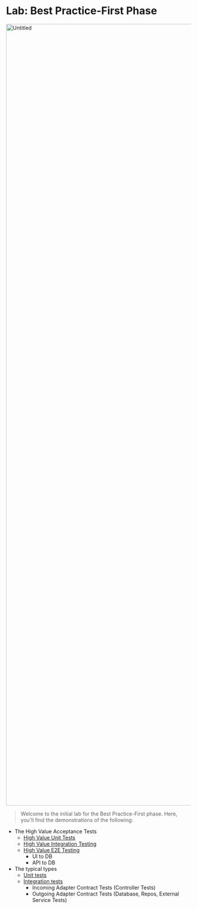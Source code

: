 # Lab: Best Practice-First Phase

<img width="2128" alt="Untitled" src="https://github.com/stemmlerjs/the-software-essentialist/assets/6892666/231f73bf-6a62-44de-8b56-143d8bb8b07b">

> Welcome to the initial lab for the Best Practice-First phase. Here, you'll find the demonstrations of the following:

- The High Value Acceptance Tests
  - [High Value Unit Tests](https://github.com/stemmlerjs/the-software-essentialist/blob/main/ThePhasesOfCraftship/2_best_practice_first/intro/lab/docs/highValue/unit.md)
  - [High Value Integration Testing](https://github.com/stemmlerjs/the-software-essentialist/blob/main/ThePhasesOfCraftship/2_best_practice_first/intro/lab/docs/highValue/integration.md)
  - [High Value E2E Testing](https://github.com/stemmlerjs/the-software-essentialist/blob/main/ThePhasesOfCraftship/2_best_practice_first/intro/lab/docs/highValue/e2e.md)
    - UI to DB
    - API to DB
- The typical types
  - [Unit tests](https://github.com/stemmlerjs/the-software-essentialist/blob/main/ThePhasesOfCraftship/2_best_practice_first/intro/lab/docs/typical/unit.md)
  - [Integration tests](https://github.com/stemmlerjs/the-software-essentialist/blob/main/ThePhasesOfCraftship/2_best_practice_first/intro/lab/docs/typical/integration.md)
    - Incoming Adapter Contract Tests (Controller Tests)
    - Outgoing Adapter Contract Tests (Database, Repos, External Service Tests)
